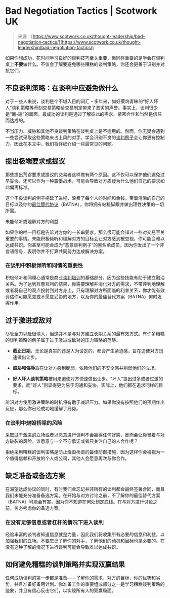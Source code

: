 <!--yml

category: 未分类

date: 2024-05-27 14:36:20

-->

# Bad Negotiation Tactics | Scotwork UK

> 来源：[https://www.scotwork.co.uk/thought-leadership/bad-negotiation-tactics/](https://www.scotwork.co.uk/thought-leadership/bad-negotiation-tactics/)

如果你想成功，花时间学习良好的谈判技巧至关重要，但同样重要的是学会在谈判桌上**不要**做什么。不仅会了解要避免哪些糟糕的谈判策略，你还会更善于识别并对抗它们。

## 不良谈判策略：在谈判中应避免做什么

对于一些人来说，谈判是个不堪入目的词汇 – 多年来，如好莱坞青睐的“好人坏人”谈判策略等苛刻交易策略给交易制定带来了恶劣的声誉。事实上，谈判很少是“赢-输”的局面。最成功的谈判是通过了解彼此的需求、紧密合作和当然是信任而达成的。

不当压力、威胁和其他不良谈判策略在谈判桌上是不适用的。然而，你无疑会遇到一些尝试采取这些策略来占上风的对手。学会识别不良的[谈判例子](/thought-leadership/8-real-life-negotiation-examples-we-can-learn-from/)会让你更有控制力，因此在本文中，我们将详细介绍一些最常见的问题。

## 提出极端要求或提议

那些提出荒谬要求或提议的交易者这样做有两个原因。这不仅可以保护他们避免过早妥协，还可以作为一种震慑战术，可能会导致对方质疑为什么他们自己的要求如此偏离标准。

这个不良谈判的例子拖延了进程，浪费了每个人的时间和金钱。带着清晰的自己的目标以及你的[最佳替代协议](/glossary/batna/)（BATNA），你将拥有站稳脚跟并做出理性决策的一切所需。

未能倾听或理解对方的利益

如果你的唯一目标是告诉对方你的一长串要求，那么很可能会错过一些对交易至关重要的事情。未能积极倾听和理解对方的目标会让对方感到被忽视，你可能会难以达成共识。你甚至可能会成为“恶意谈判例子”的黑名单成员，因为你发出了一个非言语信号，表明你并不打算共同努力达成解决方案。

### 在谈判中积极倾听和同情的重要性

积极倾听和同理心通常是商业[谈判培训](/training/)的基础部分，因为这些技能有助于建立融洽关系。为了达到互惠互利的结果，你需要理解并消化对方的需求，不带评判地理解或者将自己的观点投射到对方身上。只有理解对方所面临的利害关系，你才能有效评估你可能愿意或不愿意妥协的地方，以及你的最佳替代方案（BATNA）何时发挥作用。

## 过于激进或敌对

尽管全力以赴很诱人，但这并不是与对方建立长期关系的最有效方式。有许多糟糕的谈判策略的例子属于过于激进或敌对的压力策略的范畴。

+   **截止日期**，无论是真实的还是人为设定的，都会产生紧迫感，旨在迫使对方迅速做出让步。

+   **威胁和侮辱**旨在让对方感到脆弱，依赖他们的不安全感并削弱他们的立场。

+   **好人坏人谈判策略**被用来迫使对方快速做出让步。"坏人"提出过多或者过激的要求，而"好人"则显得更为易于沟通和妥协。实际上，他们都在追求同样的目标。

辨识对方使用激进策略的时机将有助于减轻压力。如果你没有按照他们的预期作出反应，那么你已经成功地缓解了局势。

### 在谈判中烧毁桥梁的风险

采取过于激进的立场或者以恶意进行谈判不会赢得任何好感，反而会让你冒着与对方破裂的风险。谁愿意与一个不守承诺或者只关注自己的人合作呢？

拒绝采用糟糕的谈判策略是防止烧毁桥梁的最佳防御措施，因为这样你会被视为一个值得信赖和开放的个人或公司，其他人会愿意再次与你合作。

## 缺乏准备或备选方案

在渴望达成协议的同时，有时我们会忘记并非所有的谈判都会最终签署合同，而且我们未能充分准备备选方案。在开始与对方讨论之前，不了解你的最佳替代方案（BATNA）可能会有害，因为你不知道在何处划定底线。在与对方进行讨论之前，务必考虑你的备选方案。

### 在没有足够信息或者杠杆的情况下进入谈判

经验丰富的谈判者知道信息就是力量，因此我们将收集所有必要的信息和利益，以加强我们的立场。不要忘记了解你的对手，了解他们的动机和目标也是必要的。在没有这种了解的情况下进行谈判可能会导致难以达成共识。

## 如何避免糟糕的谈判策略并实现双赢结果

任何成功谈判的第一步都是准备——了解你的需求，对方的目标，你的优势和劣势，并且准备好备用计划。你准备工作的重要组成部分之一是学习糟糕谈判策略的迹象，并且有信心反击它们，以实现所有人的双赢局面。
